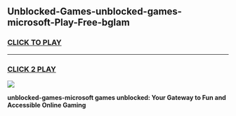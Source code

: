 
## Unblocked-Games-unblocked-games-microsoft-Play-Free-bglam
<h3>
<a href="https://premium76.site?title=unblocked-games-microsoft&ref=22A">CLICK TO PLAY</a></h3>
<hr>

<h3>
<a href="https://premium76.site?title=unblocked-games-microsoft&ref=22A">CLICK 2 PLAY</a>
  
</h3>

<a href="https://premium76.site?title=unblocked-games-microsoft&ref=22A"><img src="https://clearcache.store/games.png"></a>


**unblocked-games-microsoft games unblocked: Your Gateway to Fun and Accessible Online Gaming**
